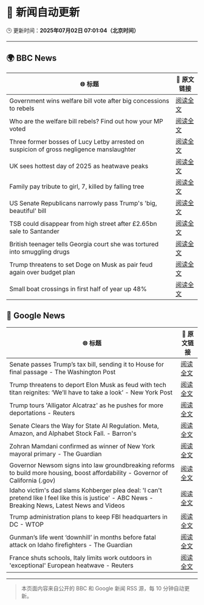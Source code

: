 # 🧠 新闻自动更新

🕒 更新时间：**2025年07月02日 07:01:04（北京时间）**

---

## 🌍 BBC News

| 🌐 标题 | 🔗 原文链接 |
|--------|-------------|
| Government wins welfare bill vote after big concessions to rebels | [阅读全文](https://www.bbc.com/news/articles/cly8877x3z2o) |
| Who are the welfare bill rebels? Find out how your MP voted | [阅读全文](https://www.bbc.com/news/articles/c4g889ywy82o) |
| Three former bosses of Lucy Letby arrested on suspicion of gross negligence manslaughter | [阅读全文](https://www.bbc.com/news/articles/c62ddkde7y5o) |
| UK sees hottest day of 2025 as heatwave peaks | [阅读全文](https://www.bbc.com/news/articles/c79qqx1r5yyo) |
| Family pay tribute to girl, 7, killed by falling tree | [阅读全文](https://www.bbc.com/news/articles/c0k77m8r8n2o) |
| US Senate Republicans narrowly pass Trump's 'big, beautiful'  bill | [阅读全文](https://www.bbc.com/news/articles/clyzzzdj15vo) |
| TSB could disappear from high street after £2.65bn sale to Santander | [阅读全文](https://www.bbc.com/news/articles/cdjxxvg3vpeo) |
| British teenager tells Georgia court she was tortured into smuggling drugs | [阅读全文](https://www.bbc.com/news/articles/c3ennx3q9qqo) |
| Trump threatens to set Doge on Musk as pair feud again over budget plan | [阅读全文](https://www.bbc.com/news/articles/czdvv2qqlrqo) |
| Small boat crossings in first half of year up 48% | [阅读全文](https://www.bbc.com/news/articles/cx2vv4ndl4zo) |

## 📰 Google News

| 🌐 标题 | 🔗 原文链接 |
|--------|-------------|
| Senate passes Trump’s tax bill, sending it to House for final passage - The Washington Post | [阅读全文](https://news.google.com/rss/articles/CBMikgFBVV95cUxOb2MwREoybExNbkRuYTU1aU5LcE5HdlM2UzVmS2MydE05OF9ReDllaGxEaXFiaGtVNWV6amQtT25CMlRveW1nV1JQcklWYVJaQ1piVE9yd3ZtZnBQTWlOQ19qRTk2OUduWk5JcXNvWXkySGs0Zk0wQkJFU1JYbW1rZnRwcmhnTXVVXzg1a2t0c19ndw?oc=5) |
| Trump threatens to deport Elon Musk as feud with tech titan reignites: ‘We’ll have to take a look’ - New York Post | [阅读全文](https://news.google.com/rss/articles/CBMizgFBVV95cUxNMHlKNFdhLThiWWVFSTRvaTVMaGxLZnRiWXhkQnhHLWJiWWlyOVpyOW92cGpCUHU2NzJhd2cyeDRMMG9FMkZXaXFHMWFTM0VibTF3VWtGVk1YbVZyZU9ZR3NWYWFzUzBRU21RTHFRRTVja0R3QkZkSFZpWU9tczVsM1UxVUdnRHNLTGtsY2VyelV1UjRKTTdQNHhtRUZ5cHpNamVTWkxfc041R3BxdG9PNUsyREljZE90RllZOHFyQ0U4X2RpRVlUTkxwQkJsUQ?oc=5) |
| Trump tours 'Alligator Alcatraz' as he pushes for more deportations - Reuters | [阅读全文](https://news.google.com/rss/articles/CBMiugFBVV95cUxNTm9jOWlSeXNpalNRWnY4OGdBa053bUhDb0FwYXZna1M5cnJ3ZXJEV3NCczdCS1VvNU5oQ2djSm40dXFyTzZnc0hNTWdHQjg1RWdndjg5UHhOYTg0TDV1eDdIQ21jeU8yVjlEZkM1VXBIN3N6VFVUTlg0Y05CT1FBVGI5dUtJS0VTNUxodkFMZ3F2VjlQRXJyYmNmakk3Z2c5Z2djaERwM3QtV2xxZWRndDctRG5MZ1VHZnc?oc=5) |
| Senate Clears the Way for State AI Regulation. Meta, Amazon, and Alphabet Stock Fall. - Barron's | [阅读全文](https://news.google.com/rss/articles/CBMilAFBVV95cUxNMmZXeDJvbXh1LTI5WWh4ZnJ6MDk2dzAteDcwcDdLTDNzRFBOeFRTMzVrRW8yYVdibkRJbGlWRlNlTXN6bU5VdTdVb3BBRjZyUlNhM3p0N1lwMVJKRG95SlZ0RFltRkJxSGtjV0YyYnZnR3VxaGVkaUE4dDk3VEl0Yzg1M1c4bHp0N0c4T0FBTUtWSExf?oc=5) |
| Zohran Mamdani confirmed as winner of New York mayoral primary - The Guardian | [阅读全文](https://news.google.com/rss/articles/CBMioAFBVV95cUxQUDUxSWxyLU4xemo4ckRndHBhVnZnYWJnLUxUMUtEQXZ2Nm5nTTJMeDhwVUJnYUFYRU12R1RWbjlETS1CYTBCRXNXekNlYTV1UDJxdXhucG5NaUpxa2VQUURESmRSRjVBc0hYWmx0Z2pONWdKSUR6QlV6d01XOGx5RG5hcHJJQ1JIZnc4Wmt6TEZEekM2d2wwc3hJYk40c2R2?oc=5) |
| Governor Newsom signs into law groundbreaking reforms to build more housing, boost affordability - Governor of California (.gov) | [阅读全文](https://news.google.com/rss/articles/CBMiwgFBVV95cUxOb3plV2ROVkhwd3BudC1CYklmSU50cXQ1MFhyRDAtMi0zSG9Sd2hMZjVEMDloTlVhbFN4SU5PT0xGSXpEcHU2SDdOZXBxS0VlUFVhSmV3MFowRTk3NllOaWVVblJYY2dQQ1djOWVMRHkwWXQyS3BHV3BsVkVqYmVuQWNLUlRYR2FHZTBzZ3EzMTRwM3VFXy1zZ21lYXlOeFE4UXhJT2RGOHp4R3BRb1NQa0JUNVU0YlQ2UjdVV2pHbVVJZw?oc=5) |
| Idaho victim's dad slams Kohberger plea deal: 'I can't pretend like I feel like this is justice' - ABC News - Breaking News, Latest News and Videos | [阅读全文](https://news.google.com/rss/articles/CBMinAFBVV95cUxNbTU0NUpiQjA1TDJBbnZhcS1NTVphSE1Jd0daMEdDU1h3dkZEVnRONDI3eTdmVFF6cU9BbEdUdHdYak5RbmFqOGQzZEZXdlA1SWE2N21PNEhJS2p0aVRKMHZYdnpZRGtSblhOZmpfMmxJOEpWQ09lWEhSSml1Z2RILTY5cUdIMVJWd09ndmJaM1FhQnZMUVBXSUVzbVM?oc=5) |
| Trump administration plans to keep FBI headquarters in DC - WTOP | [阅读全文](https://news.google.com/rss/articles/CBMijwFBVV95cUxOVTNHbG15U3IzRC1oYmpUcEphYmhib2pYUVNleFBfbjZROFZHZndOd1JiWXloaER6Q0JZY29OUnZ2LUtoaThmRDhyRHpyS0hqOVVBV01UOE13U1VDM0FXZDVvVElsaFlRR2hSVEdkQ18ydkpGa1AyR2ZueGVMOGlsT1haVkVSaGFzYk11bzNMcw?oc=5) |
| Gunman’s life went ‘downhill’ in months before fatal attack on Idaho firefighters - The Guardian | [阅读全文](https://news.google.com/rss/articles/CBMihgFBVV95cUxNZFdmTTlVZVJKUVRuLV9PeDRkQTd0U0VTeFoteUhiRTN4M0hwcEh6clpQYlZHelFUcHlsREZfTjd3NTc0REpYTFhCYnZiUlZkeHFxS1JnTmFSQjFpckliay1qS25ha2wxRkItcGVwRWdOQVFkeDM0YUNqS25rRkg3LWlWVVpmUQ?oc=5) |
| France shuts schools, Italy limits work outdoors in 'exceptional' European heatwave - Reuters | [阅读全文](https://news.google.com/rss/articles/CBMizwFBVV95cUxQS3dnaVBnNFlEUE5reGJfWTN5U2tqb0thZFltaDBxc0dGaXhxd1FISzdrMDVZLVdjb0NyRFJPaWhFbGM4ZURpWXRud0FyeVlZTjY1VkhHanZuUWdMZjVMVV85RDdmdlJ3a3dWdmZPOGcyNV8zZjJCV3B6ZkdJcU9SMEtWNTRLRWhKT2V3U054RVRCZ3FTTWpUbzZwRGhXMko4SjdmZW9IYzRMeWdnR0UwZWVMUDl3M3Y5VzVxckhyR2hTNkRKMkVVYWJoYVBMd2M?oc=5) |

---
> 本页面内容来自公开的 BBC 和 Google 新闻 RSS 源，每 10 分钟自动更新。